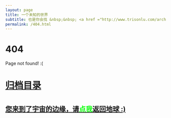```yaml
---
layout: page
title: 一个未知的世界
subtitle: 也是你会找 &nbsp;&nbsp; <a href ="http://www.trisonlu.com/arch.html">架构</a>&nbsp;&nbsp; <a href ="http://www.trisonlu.com/life.html">生活故事</a>&nbsp;&nbsp; <a href ="http://www.trisonlu.com/jvm.html">JVM</a>&nbsp;&nbsp; <a href ="http://www.trisonlu.com/spring-boot.html">Spring Boot</a>&nbsp;&nbsp; <a href ="http://www.trisonlu.com/spring-cloud.html">Spring Cloud</a>
permalink: /404.html
---
```


# 404

Page not found! :(

<h1><a href ="http://www.trisonlu.com/archives.html">归档目录</a><h1>

<h2><a href="http://www.trisonlu.com/archives.html">您来到了宇宙的边缘，请<span style="color:#00FF00">点我</span>返回地球 :)</a></h2>
